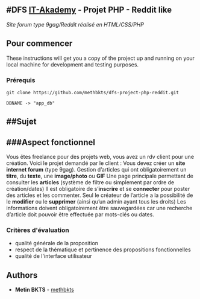 #DFS [IT-Akademy](https://github.com/itakademy) - Projet PHP - Reddit like
-----

_Site forum type 9gag/Reddit réalisé en HTML/CSS/PHP_ 

## Pour commencer

These instructions will get you a copy of the project up and running on your local machine for development and testing purposes.

### Prérequis

```
git clone https://github.com/methbkts/dfs-project-php-reddit.git
```

`DBNAME -> "app_db"`

##Sujet
-----

###Aspect fonctionnel
-----

Vous êtes freelance pour des projets web, vous avez un rdv client pour une création.
Voici le projet demandé par le client :
Vous devez créer un **site internet forum** (type 9gag).
Gestion d’articles qui ont obligatoirement un **titre**, du **texte**, une **image/photo** ou **GIF**
Une page principale permettant de consulter les **articles** (système de filtre ou simplement par ordre de création/dates)
Il est obligatoire de s’**inscrire** et se **connecter** pour poster des articles et les commenter.
Seul le créateur de l’article a la possibilité de le **modifier** ou le **supprimer** (ainsi qu’un admin ayant tous les droits)
Les informations doivent obligatoirement être sauvegardées car une recherche d’article doit pouvoir être effectuée par mots-clés ou dates.

### Critères d'évaluation

- qualité générale de la proposition
- respect de la thématique et pertinence des propositions fonctionnelles
- qualité de l'interface utilisateur

## Authors

* **Metin BKTS** - [methbkts](https://github.com/methbkts)
